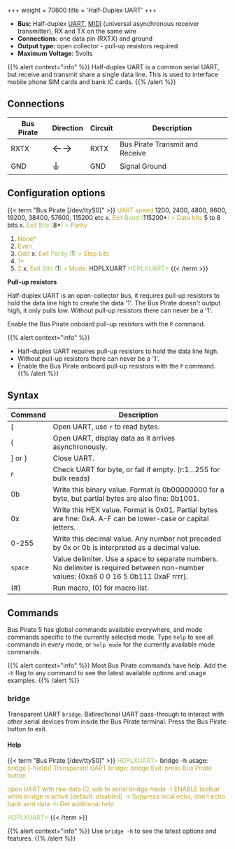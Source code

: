 +++
weight = 70600
title = 'Half-Duplex UART'
+++

-   **Bus:** Half-duplex [UART](http://en.wikipedia.org/wiki/Serial_uart),
    [MIDI](http://en.wikipedia.org/wiki/Musical_Instrument_Digital_Interface)
    (universal asynchronous receiver transmitter), RX and TX on the same wire
-   **Connections:** one data pin (RXTX) and ground
-   **Output type:** open collector - pull-up resistors required
-   **Maximum Voltage:** 5volts

{{% alert context="info" %}}
Half-duplex UART is a common serial UART, but receive and transmit share a single data line. This is used to interface mobile phone SIM cards and bank IC cards.
{{% /alert %}}


## Connections
| Bus Pirate | Direction                     | Circuit | Description   |
|------------|--------------------------|---------|---------------|
| RXTX       | <font size="+2">←→</font> | RXTX    | Bus Pirate Transmit and Receive   |
| GND        | <font size="+2">⏚</font> | GND     | Signal Ground |

## Configuration options

{{< term "Bus Pirate [/dev/ttyS0]" >}}
<span style="color:#bfa530">UART speed</span>
 1200, 2400, 4800, 9600, 19200, 38400, 57600, 115200 etc
 x. <span style="color:#bfa530">Exit</span>
<span style="color:#96cb59">Baud (</span>115200*<span style="color:#96cb59">) ></span> 
<span style="color:#bfa530">Data bits</span>
 5 to 8 bits
 x. <span style="color:#bfa530">Exit</span>
<span style="color:#96cb59">Bits (</span>8*<span style="color:#96cb59">) ></span> 
<span style="color:#bfa530">Parity</span>
 1. <span style="color:#bfa530">None*</span>
 2. <span style="color:#bfa530">Even</span>
 3. <span style="color:#bfa530">Odd</span>
 x. <span style="color:#bfa530">Exit</span>
<span style="color:#96cb59">Parity (</span>1<span style="color:#96cb59">) ></span> 
<span style="color:#bfa530">Stop bits</span>
 1. <span style="color:#bfa530">1*</span>
 2. <span style="color:#bfa530">2</span>
 x. <span style="color:#bfa530">Exit</span>
<span style="color:#96cb59">Bits (</span>1<span style="color:#96cb59">) ></span> 
<span style="color:#bfa530">Mode:</span> HDPLXUART
<span style="color:#96cb59">HDPLXUART></span> 
{{< /term >}}

**Pull-up resistors**

Half-duplex UART is an open-collector bus, it requires pull-up resistors to hold the data line high to create the data '1'. The Bus Pirate doesn't
output high, it only pulls low. Without pull-up resistors there can
never be a '1'. 

Enable the Bus Pirate onboard pull-up resistors with the ```P``` command.

{{% alert context="info" %}}
- Half-duplex UART requires pull-up resistors to hold the data line high.
- Without pull-up resistors there can never be a '1'. 
- Enable the Bus Pirate onboard pull-up resistors with the ```P``` command.
{{% /alert %}}

## Syntax

|Command| Description  |
|---------|-------|
| [      | Open UART, use ```r``` to read bytes. |
| \{       | Open UART, display data as it arrives asynchronously. |
| \] or } | Close UART.  |
| r       | Check UART for byte, or fail if empty. (r:1…255 for bulk reads) |
| 0b      | Write this binary value. Format is 0b00000000 for a byte, but partial bytes are also fine: 0b1001.|
| 0x      | Write this HEX value. Format is 0x01. Partial bytes are fine: 0xA. A-F can be lower-case or capital letters. |
| 0-255   | Write this decimal value. Any number not preceded by 0x or 0b is interpreted as a decimal value. |
| ```space```| Value delimiter. Use a space to separate numbers. No delimiter is required between non-number values: \{0xa6 0 0 16 5 0b111 0xaF rrrr}. |
| \(#\)   | Run macro, (0) for macro list. |


## Commands

Bus Pirate 5 has global commands available everywhere, and mode commands specific to the currently selected mode. Type ```help``` to see all commands in every mode, or ```help mode``` for the currently available mode commands.

{{% alert context="info" %}}
Most Bus Pirate commands have help. Add the ```-h``` flag to any command to see the latest available options and usage examples. 
{{% /alert %}}

### bridge

Transparent UART ```bridge```. Bidirectional UART pass-through to interact with other serial devices from inside the Bus Pirate terminal. Press the Bus Pirate button to exit.

#### Help

{{< term "Bus Pirate [/dev/ttyS0]" >}}
<span style="color:#96cb59">HDPLXUART></span> bridge -h
usage:
<span style="color:#bfa530">bridge	[-h(elp)]</span>
<span style="color:#bfa530">Transparent UART bridge: bridge</span>
<span style="color:#bfa530">Exit: press Bus Pirate button</span>

<span style="color:#bfa530">open UART with raw data IO, usb to serial bridge mode</span>
<span style="color:#96cb59">-t</span>	<span style="color:#bfa530">ENABLE toolbar while bridge is active (default: disabled)</span>
<span style="color:#96cb59">-s</span>	<span style="color:#bfa530">Suppress local echo, don't echo back sent data</span>
<span style="color:#96cb59">-h</span>	<span style="color:#bfa530">Get additional help</span>

<span style="color:#96cb59">HDPLXUART></span> 
{{< /term >}} 
 

{{% alert context="info" %}}
Use ```bridge -h``` to see the latest options and features.
{{% /alert %}}






